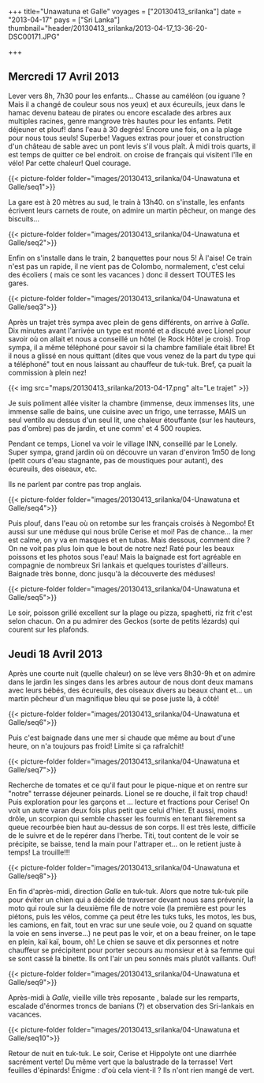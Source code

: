 +++
title="Unawatuna et Galle"
voyages = ["20130413_srilanka"]
date = "2013-04-17"
pays = ["Sri Lanka"]
thumbnail="header/20130413_srilanka/2013-04-17_13-36-20-DSC00171.JPG"

+++


## Mercredi 17 Avril 2013

Lever vers 8h, 7h30 pour les enfants... Chasse au caméléon (ou iguane ? Mais il a changé de couleur sous nos yeux) et aux écureuils, jeux dans le hamac devenu bateau de pirates ou encore escalade des arbres aux multiples racines, genre mangrove très hautes pour les enfants. Petit déjeuner et plouf! dans l'eau à 30 degrés! Encore une fois, on a la plage pour nous tous seuls! Superbe! Vagues extras pour jouer et construction d'un château de sable avec un pont levis s'il vous plaît.
À midi trois quarts, il est temps de quitter ce bel endroit. on croise de français qui visitent l'île en vélo! Par cette chaleur! Quel courage.

{{< picture-folder folder="images/20130413_srilanka/04-Unawatuna et Galle/seq1">}}

La gare est à 20 mètres au sud, le train à 13h40. on s'installe, les enfants écrivent leurs carnets de route, on admire un martin pêcheur, on mange des biscuits... 

{{< picture-folder folder="images/20130413_srilanka/04-Unawatuna et Galle/seq2">}}

Enfin on s'installe dans le train, 2 banquettes pour nous 5! À l'aise! Ce train n'est pas un rapide, il ne vient pas de Colombo, normalement, c'est celui des écoliers ( mais ce sont les vacances ) donc il dessert TOUTES les gares. 

{{< picture-folder folder="images/20130413_srilanka/04-Unawatuna et Galle/seq3">}}

Après un trajet très sympa avec plein de gens différents, on arrive à *Galle*. Dix minutes avant l'arrivée un type est monté et a discuté avec Lionel pour savoir où on allait et nous a conseillé un hôtel (le Rock Hôtel je crois). Trop sympa, il a même téléphoné pour savoir si la chambre familiale était libre! Et il nous a glissé en nous quittant (dites que vous venez de la part du type qui a téléphoné" tout en nous laissant au chauffeur de tuk-tuk. Bref, ça puait la commission à plein nez!

{{< img src="maps/20130413_srilanka/2013-04-17.png" alt="Le trajet" >}}

Je suis poliment allée visiter la chambre (immense, deux immenses lits, une immense salle de bains, une cuisine avec un frigo, une terrasse, MAIS un seul ventilo au dessus d'un seul lit, une chaleur étouffante (sur les hauteurs, pas d'ombre) pas de jardin, et une comm' et 4 500 roupies.

Pendant ce temps, Lionel va voir le village INN, conseillé par le Lonely. Super sympa, grand jardin où on découvre un varan d'environ 1m50 de long (petit cours d'eau stagnante, pas de moustiques pour autant), des écureuils, des oiseaux, etc.

Ils ne parlent par contre pas trop anglais.

{{< picture-folder folder="images/20130413_srilanka/04-Unawatuna et Galle/seq4">}}


Puis plouf, dans l'eau où on retombe sur les français croisés à Negombo! Et aussi sur une méduse qui nous brûle Cerise et moi! Pas de chance... la mer est calme, on y va en masques et en tubas. Mais dessous, comment dire ? On ne voit pas plus loin que le bout de notre nez!
Raté pour les beaux poissons et les photos sous l'eau! Mais la baignade est fort agréable en compagnie de nombreux Sri lankais et quelques touristes d'ailleurs. Baignade très bonne, donc jusqu'à la découverte des méduses!

{{< picture-folder folder="images/20130413_srilanka/04-Unawatuna et Galle/seq5">}}

Le soir, poisson grillé excellent sur la plage ou pizza, spaghetti, riz frit c'est selon chacun.
On a pu admirer des Geckos (sorte de petits lézards) qui courent sur les plafonds.


## Jeudi 18 Avril 2013

Après une courte nuit (quelle chaleur) on se lève vers 8h30-9h et on admire dans le jardin les singes dans les arbres autour de nous dont deux mamans avec leurs bébés, des écureuils, des oiseaux divers au beaux chant et... un martin pêcheur d'un magnifique bleu qui se pose juste là, à côté!

{{< picture-folder folder="images/20130413_srilanka/04-Unawatuna et Galle/seq6">}}

Puis c'est baignade dans une mer si chaude que même au bout d'une heure, on n'a toujours pas froid! Limite si ça rafraîchit!

{{< picture-folder folder="images/20130413_srilanka/04-Unawatuna et Galle/seq7">}}

Recherche de tomates et ce qu'il faut pour le pique-nique et on rentre sur "notre" terrasse déjeuner peinards. Lionel se re douche, il fait trop chaud! Puis exploration pour les garçons et ... lecture et fractions pour Cerise! On voit un autre varan deux fois plus petit que celui d'hier. Et aussi, moins drôle, un scorpion qui semble chasser les fourmis en tenant fièrement sa queue recourbée bien haut au-dessus de son corps. Il est très leste, difficile de le suivre et de le repérer dans l'herbe. Titi, tout content de le voir se précipite, se baisse, tend la main pour l'attraper et... on le retient juste à temps! La trouille!!!

{{< picture-folder folder="images/20130413_srilanka/04-Unawatuna et Galle/seq8">}}

En fin d'après-midi, direction *Galle* en tuk-tuk. Alors que notre tuk-tuk pile pour éviter un chien qui a décidé de traverser devant nous sans prévenir, la moto qui roule sur la deuxième file de notre voie (la première est pour les piétons, puis les vélos, comme ça peut être les tuks tuks, les motos, les bus, les camions, en fait, tout en vrac sur une seule voie, ou 2 quand on squatte la voie en sens inverse...) ne peut pas le voir, et on a beau freiner, on le tape en plein, kaï kaï, boum, oh! Le chien se sauve et dix personnes et notre chauffeur se précipitent pour porter secours au monsieur et à sa femme qui se sont cassé la binette. Ils ont l'air un peu sonnés mais plutôt vaillants. Ouf!

{{< picture-folder folder="images/20130413_srilanka/04-Unawatuna et Galle/seq9">}}


Après-midi à *Galle*, vieille ville très reposante , balade sur les remparts, escalade d'énormes troncs de banians (?) et observation des Sri-lankais en vacances.

{{< picture-folder folder="images/20130413_srilanka/04-Unawatuna et Galle/seq10">}}


Retour de nuit en tuk-tuk. Le soir, Cerise et Hippolyte ont une diarrhée sacrément verte! Du même vert que la balustrade de la terrasse! Vert feuilles d'épinards! Énigme : d'où cela vient-il ? Ils n'ont rien mangé de vert.




